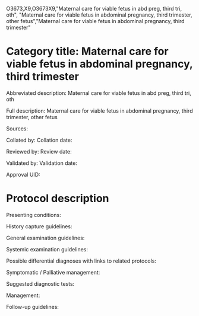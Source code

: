 O3673,X9,O3673X9,"Maternal care for viable fetus in abd preg, third tri, oth", "Maternal care for viable fetus in abdominal pregnancy, third trimester, other fetus","Maternal care for viable fetus in abdominal pregnancy, third trimester"
# Category title: Maternal care for viable fetus in abdominal pregnancy, third trimester

Abbreviated description: Maternal care for viable fetus in abd preg, third tri, oth

Full description: Maternal care for viable fetus in abdominal pregnancy, third trimester, other fetus

Sources:

Collated by:
Collation date:

Reviewed by:
Review date:

Validated by:
Validation date:

Approval UID:

# Protocol description

Presenting conditions:

History capture guidelines:

General examination guidelines:

Systemic examination guidelines:

Possible differential diagnoses with links to related protocols:

Symptomatic / Palliative management:

Suggested diagnostic tests:

Management:

Follow-up guidelines:
